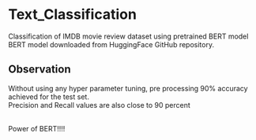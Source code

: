 # Text_Classification
Classification of IMDB movie review dataset using pretrained BERT model <br />
BERT model downloaded from HuggingFace GitHub repository.

## Observation

Without using any hyper parameter tuning, pre processing 90% accuracy achieved for the test set.<br />
Precision and Recall values are also close to 90 percent<br /><br />

Power of BERT!!!!<br />




